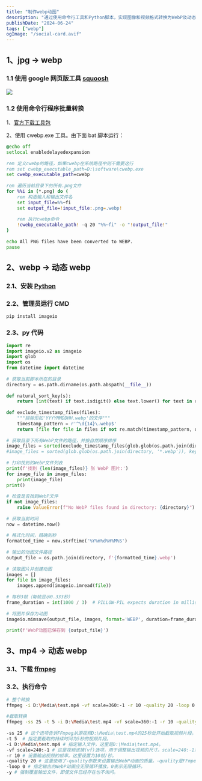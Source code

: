```yaml
---
title: "制作webp动图"
description: "通过使用命令行工具和Python脚本，实现图像和视频格式转换为WebP及动态WebP，简化及提升图像处理效率。"
publishDate: "2024-06-24"
tags: ["webp"]
ogImage: "/social-card.avif"
---
```



<!-- more --> 
## 1、jpg -> webp

### 1.1 使用 google 网页版工具 [squoosh](https://squoosh.app/)

![](https://i.730307.xyz/202406242051686.webp)

### 1.2 使用命令行程序批量转换

1、[官方下载工具包](https://developers.google.cn/speed/webp)

2、使用 cwebp.exe 工具。由下面 bat 脚本运行：

```bat
@echo off
setlocal enabledelayedexpansion
 
rem 定义cwebp的路径，如果cwebp在系统路径中则不需要这行
rem set cwebp_executable_path=D:\software\cwebp.exe
set cwebp_executable_path=cwebp
 
rem 遍历当前目录下的所有.png文件
for %%i in (*.png) do (
    rem 构造输入和输出文件名
    set input_file=%%~fi
    set output_file=!input_file:.png=.webp!
 
    rem 执行cwebp命令
    !cwebp_executable_path! -q 20 "%%~fi" -o "!output_file!"
)
 
echo All PNG files have been converted to WEBP.
pause
```

## 2、webp -> 动态 webp

### 2.1、安装 [Python](https://www.python.org/downloads/)

### 2.2、管理员运行 CMD

```
pip install imageio
```

### 2.3、py 代码

```py
import re
import imageio.v2 as imageio
import glob
import os
from datetime import datetime
 
# 获取当前脚本所在的目录
directory = os.path.dirname(os.path.abspath(__file__))
 
def natural_sort_key(s):
    return [int(text) if text.isdigit() else text.lower() for text in re.split('([0-9]+)', s)]
 
def exclude_timestamp_files(files):
    """排除形如'YYYYMMDDHH.webp'的文件"""
    timestamp_pattern = r'^\d{14}\.webp$'
    return [file for file in files if not re.match(timestamp_pattern, os.path.basename(file))]
 
# 获取目录下所有WebP文件的路径，并按自然顺序排序
image_files = sorted(exclude_timestamp_files(glob.glob(os.path.join(directory, '*.webp'))), key=natural_sort_key)
#image_files = sorted(glob.glob(os.path.join(directory, '*.webp')), key=natural_sort_key)
 
# 打印找到的WebP文件列表
print(f'找到 {len(image_files)} 张 WebP 图片:')
for image_file in image_files:
    print(image_file)
print()
 
# 检查是否找到WebP文件
if not image_files:
    raise ValueError(f"No WebP files found in directory: {directory}")
 
# 获取当前时间
now = datetime.now()
 
# 格式化时间，精确到秒
formatted_time = now.strftime('%Y%m%d%H%M%S')
 
# 输出的动图文件路径
output_file = os.path.join(directory, f'{formatted_time}.webp')
 
# 读取图片并创建动图
images = []
for file in image_files:
    images.append(imageio.imread(file))
 
# 每秒3帧（每帧显示0.333秒）
frame_duration = int(1000 / 3)  # PILLOW-PIL expects duration in milliseconds
 
# 将图片保存为动图
imageio.mimsave(output_file, images, format='WEBP', duration=frame_duration, loop=0, fps=3)
 
print(f'WebP动图已保存到 {output_file}')
```

## 3、mp4 -> 动态 webp

### 3.1、下载 [ffmpeg](https://www.gyan.dev/ffmpeg/builds/ffmpeg-git-essentials.7z)

### 3.2、执行命令

```sh
# 整个转换
ffmpeg -i D:\Media\test.mp4 -vf scale=360:-1 -r 10 -quality 20 -loop 0 -y D:\test_full.webp
 
#截取转换
ffmpeg -ss 25 -t 5 -i D:\Media\test.mp4 -vf scale=360:-1 -r 10 -quality 20 -loop 0 -y D:\test.webp
 
-ss 25 # 这个选项告诉FFmpeg从源视频D:\Media\test.mp4的25秒处开始截取视频片段。
-t 5  # 指定要截取的持续时间为5秒的视频片段。
-i D:\Media\test.mp4 # 指定输入文件，这里是D:\Media\test.mp4。
-vf scale=240:-1 # 这是视频滤镜(vf)选项，用于调整输出视频的尺寸。scale=240:-1意味着将视频的宽度调整为240像素，高度则按比例缩放以保持宽高比不变。
-r 10 # 设置输出视频的帧率。这里设置为10帧/秒。
-quality 20 # 这里使用了-quality参数来设置输出WebP动画的质量。-quality是FFmpeg中专门用于控制WebP输出质量的参数。数值范围通常在0到100之间，数值越小代表压缩越强，质量越低；数值越大，质量越好，但文件也更大。20是一个比较平衡的选择，可以产生相对较好的视觉效果同时保持较小的文件大小。
-loop 0 # 指定输出的WebP动画应无限循环播放。0表示无限循环。
-y # 强制覆盖输出文件，即使文件已经存在也不询问。
```
